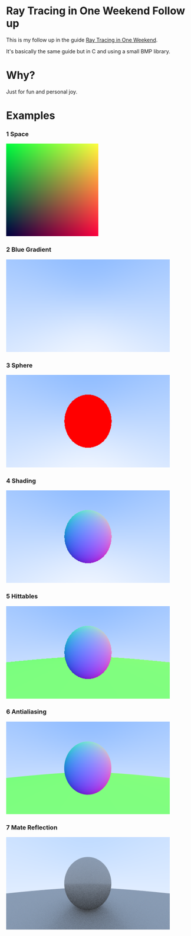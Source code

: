 # Ray Tracing in One Weekend Follow up
This is my follow up in the guide [Ray Tracing in One Weekend](https://raytracing.github.io/books/RayTracingInOneWeekend.html).

It's basically the same guide but in C and using a small BMP library.

# Why?
Just for fun and personal joy.

# Examples
### 1 Space
<img src="output/1_space.bmp" height="250px">

### 2 Blue Gradient
<img src="output/2_blue_grad.bmp" height="250px">

### 3 Sphere
<img src="output/3_sphere.bmp" height="250px">

### 4 Shading
<img src="output/4_shading.bmp" height="250px">

### 5 Hittables
<img src="output/5_hittable.bmp" height="250px">

### 6 Antialiasing
<img src="output/6_antialiasing.bmp" height="250px">

### 7 Mate Reflection 
<img src="output/7_mate_reflection.bmp" height="250px">
